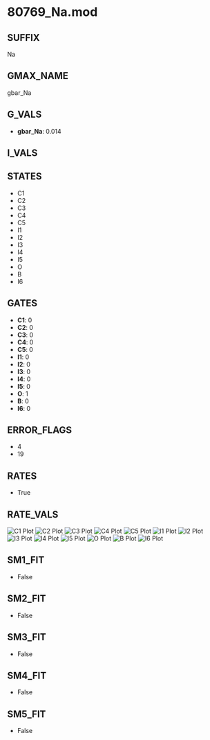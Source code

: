 # 80769_Na.mod

## SUFFIX

Na

## GMAX_NAME

gbar_Na

## G_VALS

- **gbar_Na**: 0.014

## I_VALS


## STATES

- C1
- C2
- C3
- C4
- C5
- I1
- I2
- I3
- I4
- I5
- O
- B
- I6

## GATES

- **C1**: 0
- **C2**: 0
- **C3**: 0
- **C4**: 0
- **C5**: 0
- **I1**: 0
- **I2**: 0
- **I3**: 0
- **I4**: 0
- **I5**: 0
- **O**: 1
- **B**: 0
- **I6**: 0

## ERROR_FLAGS

- 4
- 19

## RATES

- True

## RATE_VALS

![C1 Plot](/Users/pbozelos/Dropbox/icg-Chai-Panos/supermodels/output_markdown_files/Na/80769_Na.mod/images/C1.png)
![C2 Plot](/Users/pbozelos/Dropbox/icg-Chai-Panos/supermodels/output_markdown_files/Na/80769_Na.mod/images/C2.png)
![C3 Plot](/Users/pbozelos/Dropbox/icg-Chai-Panos/supermodels/output_markdown_files/Na/80769_Na.mod/images/C3.png)
![C4 Plot](/Users/pbozelos/Dropbox/icg-Chai-Panos/supermodels/output_markdown_files/Na/80769_Na.mod/images/C4.png)
![C5 Plot](/Users/pbozelos/Dropbox/icg-Chai-Panos/supermodels/output_markdown_files/Na/80769_Na.mod/images/C5.png)
![I1 Plot](/Users/pbozelos/Dropbox/icg-Chai-Panos/supermodels/output_markdown_files/Na/80769_Na.mod/images/I1.png)
![I2 Plot](/Users/pbozelos/Dropbox/icg-Chai-Panos/supermodels/output_markdown_files/Na/80769_Na.mod/images/I2.png)
![I3 Plot](/Users/pbozelos/Dropbox/icg-Chai-Panos/supermodels/output_markdown_files/Na/80769_Na.mod/images/I3.png)
![I4 Plot](/Users/pbozelos/Dropbox/icg-Chai-Panos/supermodels/output_markdown_files/Na/80769_Na.mod/images/I4.png)
![I5 Plot](/Users/pbozelos/Dropbox/icg-Chai-Panos/supermodels/output_markdown_files/Na/80769_Na.mod/images/I5.png)
![O Plot](/Users/pbozelos/Dropbox/icg-Chai-Panos/supermodels/output_markdown_files/Na/80769_Na.mod/images/O.png)
![B Plot](/Users/pbozelos/Dropbox/icg-Chai-Panos/supermodels/output_markdown_files/Na/80769_Na.mod/images/B.png)
![I6 Plot](/Users/pbozelos/Dropbox/icg-Chai-Panos/supermodels/output_markdown_files/Na/80769_Na.mod/images/I6.png)

## SM1_FIT

- False

## SM2_FIT

- False

## SM3_FIT

- False

## SM4_FIT

- False

## SM5_FIT

- False

